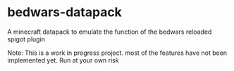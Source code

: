 # bedwars-datapack
A minecraft datapack to emulate the function of the bedwars reloaded spigot plugin

Note: This is a work in progress project. most of the features have not been implemented yet. Run at your own risk
